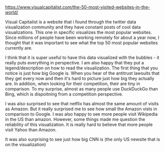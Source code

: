 https://www.visualcapitalist.com/the-50-most-visited-websites-in-the-world/

Visual Capitalist is a website that i found through the twitter data visualization community and they have constant posts of cool data visualizations. This one in specific visualizes the most popular websites. Since millions of people have been working remotely for about a year now, I thought that it was important to see what the top 50 most popular websites currently are. 

I think that it is super useful to have this data visualized with the bubbles - it really puts everything in perspective. I am also happy that they put a legend/description on how to read the visualization. The first thing that you notice is just how big Google is. When you hear of the antitrust lawsuits that they get every now and then it's hard to picture just how big they actually are. In addition, when looking for their competition, their are tiny in comparison. To my surprise, almost as many people use DuckDuckGo than Bing, which is dispoitning from a competition perspective. 

I was also surprised to see that netflix has almost the same amount of visits as Amazon. But it really surprised me to see how small the Amazon vists in comparison to Google. I was also happy to see more people visit Wikipedia in the US than amazon. However, some things made me question the reliability of this visualization. It is really hard to believe that more people visit Yahoo than Amazon. 

It was also surprising to see just how big CNN is (the only US newsite that is on the visualization)
